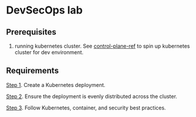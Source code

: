 # DevSecOps lab

## Prerequisites
1. running kubernetes cluster. See [control-plane-ref](https://github.com/AdamDubnytskyy/k8s-controller/blob/main/docs/control-plane/README.md) to spin up kubernetes cluster for dev environment.

## Requirements
[Step 1](docs/step1-create-kubernetes-deployment/README.md). Create a Kubernetes deployment.

[Step 2](). Ensure the deployment is evenly distributed across the cluster.

[Step 3](). Follow Kubernetes, container, and security best practices.
